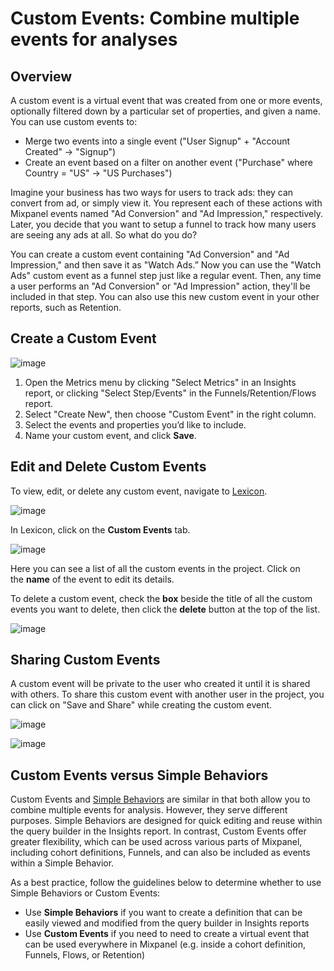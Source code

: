 # Custom Events: Combine multiple events for analyses

## Overview

A custom event is a virtual event that was created from one or more events, optionally filtered down by a particular set of properties, and given a name. You can use custom events to:

- Merge two events into a single event ("User Signup" + "Account Created" -> "Signup")
- Create an event based on a filter on another event ("Purchase" where Country = "US" -> "US Purchases")

Imagine your business has two ways for users to track ads: they can convert from ad, or simply view it. You represent each of these actions with Mixpanel events named "Ad Conversion" and "Ad Impression," respectively. Later, you decide that you want to setup a funnel to track how many users are seeing any ads at all. So what do you do?

You can create a custom event containing "Ad Conversion" and "Ad Impression," and then save it as "Watch Ads.” Now you can use the "Watch Ads" custom event as a funnel step just like a regular event. Then, any time a user performs an "Ad Conversion" or "Ad Impression" action, they'll be included in that step. You can also use this new custom event in your other reports, such as Retention.

## Create a Custom Event

![image](/custom_event_qb.png)

1. Open the Metrics menu by clicking "Select Metrics" in an Insights report, or clicking "Select Step/Events" in the Funnels/Retention/Flows report.
2. Select "Create New", then choose "Custom Event" in the right column.
3. Select the events and properties you’d like to include.
4. Name your custom event, and click **Save**.

## Edit and Delete Custom Events

To view, edit, or delete any custom event, navigate to [Lexicon](/docs/data-governance/lexicon).

![image](https://github.com/mixpanel/docs/assets/2077899/efc4b36e-d8d9-4699-8a48-98b793532b20)

In Lexicon, click on the **Custom Events** tab.

![image](https://github.com/mixpanel/docs/assets/2077899/fb4e1680-3b20-4f24-90de-0101cb097c54)

Here you can see a list of all the custom events in the project. Click on the **name** of the event to edit its details.

To delete a custom event, check the **box** beside the title of all the custom events you want to delete, then click the **delete** button at the top of the list.

![image](https://github.com/mixpanel/docs/assets/2077899/8004da2b-db3c-48c0-a494-e500e1cc5bf7)

## Sharing Custom Events

A custom event will be private to the user who created it until it is shared with others. To share this custom event with another user in the project, you can click on "Save and Share" while creating the custom event.  

![image](https://github.com/user-attachments/assets/277ac882-4ef0-4251-bb1e-107ed38f4f27)

![image](https://github.com/user-attachments/assets/6d84dbf7-7bba-45fd-ba25-44e0772752d8)

## Custom Events versus Simple Behaviors

Custom Events and [Simple Behaviors](/docs/features/saved-metrics-and-behaviors#simple-behaviors) are similar in that both allow you to combine multiple events for analysis. However, they serve different purposes. Simple Behaviors are designed for quick editing and reuse within the query builder in the Insights report. In contrast, Custom Events offer greater flexibility, which can be used across various parts of Mixpanel, including cohort definitions, Funnels, and can also be included as events within a Simple Behavior.


As a best practice, follow the guidelines below to determine whether to use Simple Behaviors or Custom Events:

- Use **Simple Behaviors** if you want to create a definition that can be easily viewed and modified from the query builder in Insights reports
- Use **Custom Events** if you need to need to create a virtual event that can be used everywhere in Mixpanel (e.g. inside a cohort definition, Funnels, Flows, or Retention)
